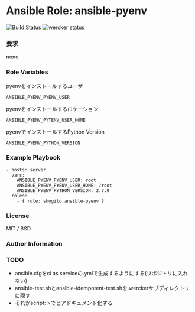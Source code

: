 # Ansible Role: ansible-pyenv

[![Build Status](https://travis-ci.org/shogito/ansible-pyenv.svg?branch=master)](https://travis-ci.org/shogito/ansible-pyenv)
[![wercker status](https://app.wercker.com/status/4e08a3a5894734f295ad5a1c242951dc/m "wercker status")](https://app.wercker.com/project/bykey/4e08a3a5894734f295ad5a1c242951dc)
### 要求
none

### Role Variables
pyenvをインストールするユーザ
```
ANSIBLE_PYENV_PYENV_USER
```
pyenvをインストールするロケーション
```
ANSIBLE_PYENV_PYTENV_USER_HOME
```
pyenvでインストールするPython Version
```
ANSIBLE_PYENV_PYTHON_VERSION
```

### Example Playbook
```
- hosts: server
  vars:
    ANSIBLE_PYENV_PYENV_USER: root
    ANSIBLE_PYENV_PYENV_USER_HOME: /root 
    ANSIBLE_PYENV_PYTHON_VERSION: 2.7.9
  roles:
    - { role: shogito.ansible-pyenv }
```

### License
MIT / BSD

### Author Information


### TODO
* ansible.cfgをci as serviceの.ymlで生成するようにする(リポジトリに入れない)
* ansible-test.shとansible-idempotent-test.shを.werckerサブディレクトリに隠す
* それかscript: >でヒアドキュメント化する


